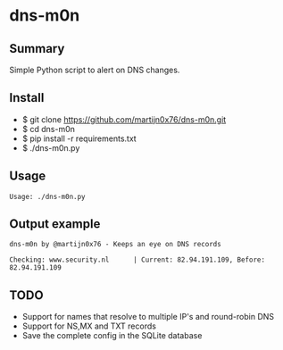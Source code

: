dns-m0n
=======

Summary
-------

Simple Python script to alert on DNS changes.

Install
-------

* $ git clone https://github.com/martijn0x76/dns-m0n.git
* $ cd dns-m0n
* $ pip install -r requirements.txt
* $ ./dns-m0n.py

Usage
-----

```
Usage: ./dns-m0n.py
```

Output example
--------------
```
dns-m0n by @martijn0x76 - Keeps an eye on DNS records

Checking: www.security.nl      | Current: 82.94.191.109, Before: 82.94.191.109
```

TODO
----

* Support for names that resolve to multiple IP's and round-robin DNS
* Support for NS,MX and TXT records
* Save the complete config in the SQLite database
